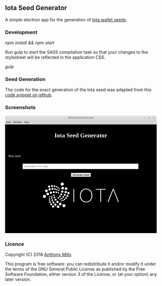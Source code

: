 ## Iota Seed Generator

A simple electron app for the generation of [Iota wallet seeds](https://iota.org/).

### Development

_npm install && npm start_

Run gulp to start the SASS compilation task so that your changes to the stylesheet will be reflected in the application CSS.

_gulp_

### Seed Generation

The code for the exact generation of the Iota seed was adapted from this [code snippet on github](https://gist.github.com/SteveFromTheOffice/c8448a09352337386f135a16bbb20d93).

### Screenshots

![Iota Seed Generator](/img/screenshot_1.png?raw=true "Iota Seed Generator")

### Licence

Copyright (C) 2018 [Anthony Mills](http://www.anthony-mills.com)

This program is free software: you can redistribute it and/or modify
it under the terms of the GNU General Public License as published by
the Free Software Foundation, either version 3 of the License, or
(at your option) any later version.
